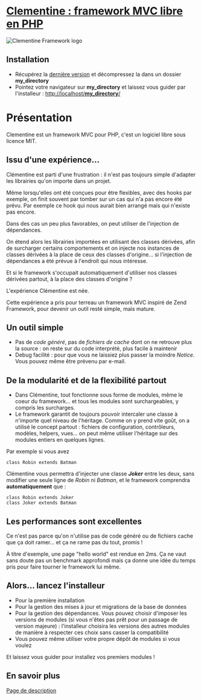 [Clementine : framework MVC libre en PHP](http://clementine.quai13.com/)
===

![Clementine Framework logo](https://pa-de-solminihac.github.io/clementine-framework/logo.jpg)

Installation
---
* Récupérez la [dernière version](http://clementine.quai13.com/repository/clementine-framework/clementine-framework.zip) et décompressez la dans un dossier __my_directory__
* Pointez votre navigateur sur __my_directory__ et laissez vous guider par l'installeur :
[http://localhost/__my_directory__/](http://localhost/my_directory/)

Présentation
====

Clementine est un framework MVC pour PHP, c'est un logiciel libre sous licence MIT.

Issu d'une expérience...
---

Clémentine est parti d'une frustration : il n'est pas toujours simple d'adapter les librairies qu'on importe dans un projet. 

Même lorsqu'elles ont été conçues pour être flexibles, avec des hooks par exemple, on finit souvent par tomber sur un cas qui n'a pas encore été prévu. Par exemple ce hook qui nous aurait bien arrangé mais qui n'existe pas encore.

Dans des cas un peu plus favorables, on peut utiliser de l'injection de dépendances.

On étend alors les librairies importées en utilisant des classes dérivées, afin de surcharger certains comportements et on injecte nos instances de classes dérivées à la place de ceux des classes d'origine... si l'injection de dépendances a été prévue à l'endroit qui nous intéresse.

Et si le framework s'occupait automatiquement d'utiliser nos classes dérivées partout, à la place des classes d'origine ?

L'expérience Clémentine est née. 

Cette expérience a pris pour terreau un framework MVC inspiré de Zend Framework, pour devenir un outil resté simple, mais mature.

Un outil simple
---
* Pas de _code généré_, pas de _fichiers de cache_ dont on ne retrouve plus la source : on reste sur du code interprété, plus facile à maintenir
* Debug facilité : pour que vous ne laissiez plus passer la moindre _Notice_. Vous pouvez même être prévenu par e-mail.

De la modularité et de la flexibilité partout
---
* Dans Clémentine, tout fonctionne sous forme de modules, même le coeur du framework... et tous les modules sont surchargeables, y compris les surcharges.
* Le framework garantit de toujours pouvoir intercaler une classe à n'importe quel niveau de l'héritage. Comme on y prend vite goût, on a utilisé le concept partout : fichiers de configuration, contrôleurs, modèles, helpers, vues... on peut même utiliser l'héritage sur des modules entiers en quelques lignes.

Par exemple si vous avez

    class Robin extends Batman
    
Clémentine vous permettra d'injecter une classe **_Joker_** entre les deux, sans modifier une seule ligne de _Robin_ ni _Batman_, et le framework comprendra **automatiquement** que :

    class Robin extends Joker
    class Joker extends Batman

Les performances sont excellentes
---
Ce n'est pas parce qu'on n'utilise pas de code généré ou de fichiers cache que ça doit ramer... et ça ne rame pas du tout, promis !

À titre d'exemple, une page "hello world" est rendue en 2ms. Ça ne vaut sans doute pas un benchmark approfondi mais ça donne une idée du temps pris pour faire tourner le framework lui même.

Alors... lancez l'installeur
---
* Pour la première installation
* Pour la gestion des mises à jour et migrations de la base de données
* Pour la gestion des dépendances. Vous pouvez choisir d'imposer les versions de modules (si vous n'êtes pas prêt pour un passage de version majeure) : l'installeur choisira les versions des autres modules de manière à respecter ces choix sans casser la compatibilité
* Vous pouvez même utiliser votre propre dépôt de modules si vous voulez

Et laissez vous guider pour installez vos premiers modules !

En savoir plus
---
[Page de description](http://clementine.quai13.com/)
